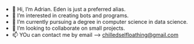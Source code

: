 - 👋 Hi, I’m Adrian. Eden is just a preferred alias.
- 👀 I’m interested in creating bots and programs.
- 🌱 I’m currently pursuing a degree in computer science in data science.
- 💞️ I’m looking to collaborate on small projects.
- 📫 YOu can contact me by email --> chilledselfloathing@gmail.com

<!--- 
This is my first time using GitHub and its services! Let's see how far this goes... 
--->
